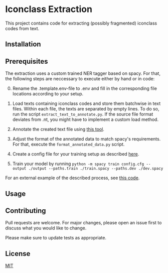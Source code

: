 # Iconclass Extraction

This project contains code for extracting (possibly fragmented)
iconclass codes from text.

## Installation

## Prerequisites

The extraction uses a custom trained NER tagger based
on spacy. For that, the following steps are neccessary
to execute either by hand or in code:

0. Rename the .template.env-file to .env and fill in
   the corresponding file locations according to your
   setup.

1. Load texts containing iconclass codes and store them
   batchwise in text files. Within each file, the texts
   are separated by empty lines. To do so, run the
   script `extract_text_to_annotate.py`. If the source
   file format deviates from .nt, you might have to
   implement a custom load method.

2. Annotate the created text file using
   [this tool](https://tecoholic.github.io/ner-annotator/).

3. Adjust the format of the annotated data to match
   spacy's requirements. For that, execute the `format_annotated_data.py` script.

4. Create a config file for your training setup as described
   [here](https://spacy.io/usage/training#config).

5. Train your model by running
   `python -m spacy train config.cfg --output ./output --paths.train ./train.spacy --paths.dev ./dev.spacy`

For an external example of the described process,
see [this code](https://github.com/dreji18/NER-Training-Spacy-3.0/blob/main/NER%20Training%20with%20Spacy%20v3%20Notebook.ipynb).

## Usage

## Contributing

Pull requests are welcome. For major changes, please open an issue first
to discuss what you would like to change.

Please make sure to update tests as appropriate.

## License

[MIT](https://choosealicense.com/licenses/mit/)
